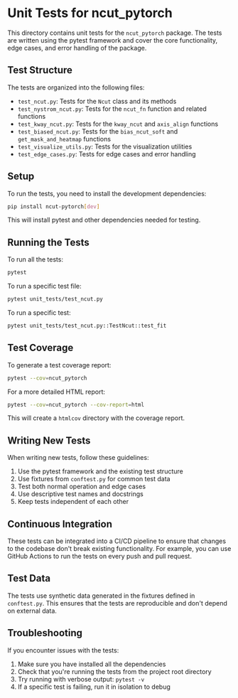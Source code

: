# Unit Tests for ncut_pytorch

This directory contains unit tests for the `ncut_pytorch` package. The tests are written using the pytest framework and cover the core functionality, edge cases, and error handling of the package.

## Test Structure

The tests are organized into the following files:

- `test_ncut.py`: Tests for the `Ncut` class and its methods
- `test_nystrom_ncut.py`: Tests for the `ncut_fn` function and related functions
- `test_kway_ncut.py`: Tests for the `kway_ncut` and `axis_align` functions
- `test_biased_ncut.py`: Tests for the `bias_ncut_soft` and `get_mask_and_heatmap` functions
- `test_visualize_utils.py`: Tests for the visualization utilities
- `test_edge_cases.py`: Tests for edge cases and error handling

## Setup

To run the tests, you need to install the development dependencies:

```bash
pip install ncut-pytorch[dev]
```

This will install pytest and other dependencies needed for testing.

## Running the Tests

To run all the tests:

```bash
pytest
```

To run a specific test file:

```bash
pytest unit_tests/test_ncut.py
```

To run a specific test:

```bash
pytest unit_tests/test_ncut.py::TestNcut::test_fit
```

## Test Coverage

To generate a test coverage report:

```bash
pytest --cov=ncut_pytorch
```

For a more detailed HTML report:

```bash
pytest --cov=ncut_pytorch --cov-report=html
```

This will create a `htmlcov` directory with the coverage report.

## Writing New Tests

When writing new tests, follow these guidelines:

1. Use the pytest framework and the existing test structure
2. Use fixtures from `conftest.py` for common test data
3. Test both normal operation and edge cases
4. Use descriptive test names and docstrings
5. Keep tests independent of each other

## Continuous Integration

These tests can be integrated into a CI/CD pipeline to ensure that changes to the codebase don't break existing functionality. For example, you can use GitHub Actions to run the tests on every push and pull request.

## Test Data

The tests use synthetic data generated in the fixtures defined in `conftest.py`. This ensures that the tests are reproducible and don't depend on external data.

## Troubleshooting

If you encounter issues with the tests:

1. Make sure you have installed all the dependencies
2. Check that you're running the tests from the project root directory
3. Try running with verbose output: `pytest -v`
4. If a specific test is failing, run it in isolation to debug